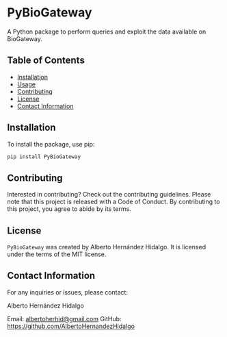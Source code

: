 # PyBioGateway

A Python package to perform queries and exploit the data available on BioGateway.

## Table of Contents

- [Installation](#installation)
- [Usage](#usage)
- [Contributing](#contributing)
- [License](#license)
- [Contact Information](#contact-information)

## Installation

To install the package, use pip:

```bash
pip install PyBioGateway
```

## Contributing

Interested in contributing? Check out the contributing guidelines. 
Please note that this project is released with a Code of Conduct. 
By contributing to this project, you agree to abide by its terms.

## License

`PyBioGateway` was created by Alberto Hernández Hidalgo. It is licensed under the terms
of the MIT license.

## Contact Information
For any inquiries or issues, please contact:

Alberto Hernández Hidalgo

Email: albertoherhid@gmail.com
GitHub: https://github.com/AlbertoHernandezHidalgo
